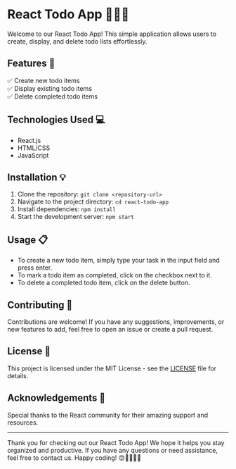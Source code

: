 # React Todo App 📝✅❌

Welcome to our React Todo App! This simple application allows users to create, display, and delete todo lists effortlessly.

## Features 🚀

✅ Create new todo items  
✅ Display existing todo items  
✅ Delete completed todo items  

## Technologies Used 💻

- React.js
- HTML/CSS
- JavaScript

## Installation 💡

1. Clone the repository: `git clone <repository-url>`
2. Navigate to the project directory: `cd react-todo-app`
3. Install dependencies: `npm install`
4. Start the development server: `npm start`

## Usage 📋

- To create a new todo item, simply type your task in the input field and press enter.
- To mark a todo item as completed, click on the checkbox next to it.
- To delete a completed todo item, click on the delete button.

## Contributing 🤝

Contributions are welcome! If you have any suggestions, improvements, or new features to add, feel free to open an issue or create a pull request.

## License 📄

This project is licensed under the MIT License - see the [LICENSE](LICENSE) file for details.

## Acknowledgements 🙏

Special thanks to the React community for their amazing support and resources.

---

Thank you for checking out our React Todo App! We hope it helps you stay organized and productive. If you have any questions or need assistance, feel free to contact us. Happy coding! 😊👩‍💻👨‍💻
